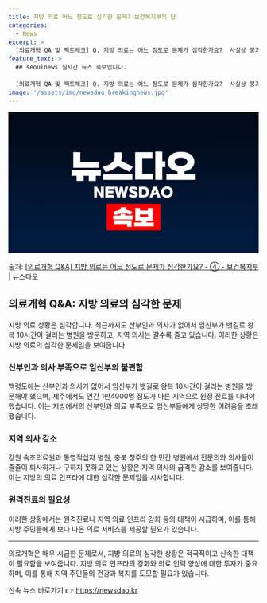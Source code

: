 ```yaml
---
title: 지방 의료 어느 정도로 심각한 문제? 보건복지부의 답
categories:
  - News
excerpt: >
  [의료개혁 QA 및 팩트체크] Q. 지방 의료는 어느 정도로 문제가 심각한가요?  사실상 붕괴 직전입니다. …
feature_text: >
  ## seoulnews 실시간 뉴스 속보입니다.

  [의료개혁 QA 및 팩트체크] Q. 지방 의료는 어느 정도로 문제가 심각한가요?  사실상 붕괴 직전입니다. …
image: '/assets/img/newsdao_breakingnews.jpg'
---
```


![뉴스다오 속보](/assets/img/newsdao_breakingnews.jpg)

<p>출처: <a href="https://newsdao.kr/3422" rel="dofollow">[의료개혁 Q&A] 지방 의료는 어느 정도로 문제가 심각한가요? - ④ - 보건복지부</a> | 뉴스다오</p>

<h2 data-ke-size="size26">의료개혁 Q&A: 지방 의료의 심각한 문제</h2>
<p data-ke-size="size16">지방 의료 상황은 심각합니다. 최근까지도 산부인과 의사가 없어서 임신부가 뱃길로 왕복 10시간이 걸리는 병원을 방문하고, 지역 의사는 갈수록 줄고 있습니다. 이러한 상황은 지방 의료의 심각한 문제임을 보여줍니다.</p>

<h3><b>산부인과 의사 부족으로 임신부의 불편함</b></h3>
<p data-ke-size="size16">백령도에는 산부인과 의사가 없어서 임신부가 뱃길로 왕복 10시간이 걸리는 병원을 방문해야 했으며, 제주에서도 연간 1만4000명 정도가 다른 지역으로 원정 진료를 다녀야 했습니다. 이는 지방에서의 산부인과 의료 부족으로 임신부들에게 상당한 어려움을 초래했습니다.</p>

<h3><b>지역 의사 감소</b></h3>
<p data-ke-size="size16">강원 속초의료원과 통영적십자 병원, 충북 청주의 한 민간 병원에서 전문의와 의사들이 줄줄이 퇴사하거나 구하지 못하고 있는 상황은 지역 의사의 급격한 감소를 보여줍니다. 이는 지방의 의료 인프라에 대한 심각한 문제임을 시사합니다.</p>

<h3><b>원격진료의 필요성</b></h3>
<p data-ke-size="size16">이러한 상황에서는 원격진료나 지역 의료 인프라 강화 등의 대책이 시급하며, 이를 통해 지방 주민들에게 보다 나은 의료 서비스를 제공할 필요가 있습니다.</p>

<hr>

<p data-ke-size="size16">의료개혁은 매우 시급한 문제로서, 지방 의료의 심각한 상황은 적극적이고 신속한 대책이 필요함을 보여줍니다. 지방 의료 인프라의 강화와 의료 인력 양성에 대한 투자가 중요하며, 이를 통해 지역 주민들의 건강과 복지를 도모할 필요가 있습니다.</p> 

신속 뉴스 바로가기 👉 <a href="https://newsdao.kr" rel="dofollow">https://newsdao.kr</a>



